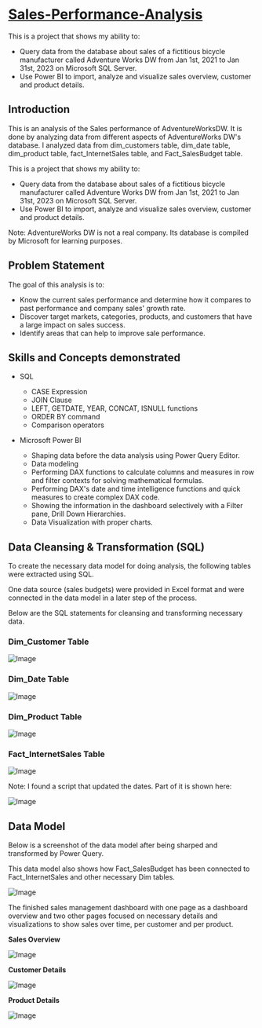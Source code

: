 # **[Sales-Performance-Analysis](url)**
This is a project that shows my ability to: 
- Query data from the database about sales of a fictitious bicycle manufacturer called Adventure Works DW from Jan 1st, 2021 to Jan 31st, 2023 on Microsoft SQL Server.
- ﻿﻿﻿Use Power BI to import, analyze and visualize sales overview, customer and product details.

## **Introduction**
This is an analysis of the Sales performance of AdventureWorksDW. It is done by analyzing data from different aspects of AdventureWorks DW's database. I analyzed data from dim_customers table, dim_date table, dim_product table, fact_InternetSales table, and Fact_SalesBudget table. 

This is a project that shows my ability to: 
- Query data from the database about sales of a fictitious bicycle manufacturer called Adventure Works DW from Jan 1st, 2021 to Jan 31st, 2023 on Microsoft SQL Server.
- ﻿﻿﻿Use Power BI to import, analyze and visualize sales overview, customer and product details.

Note: AdventureWorks DW is not a real company. Its database is compiled by Microsoft for learning purposes.
## **Problem Statement**
The goal of this analysis is to: 
- Know the current sales performance and determine how it compares to past performance and company sales' growth rate. 
- Discover target markets, categories, products, and customers that have a large impact on sales success.
- Identify areas that can help to improve sale performance. 
## **Skills and Concepts demonstrated**
- SQL
  - CASE Expression
  - JOIN Clause
  - LEFT, GETDATE, YEAR, CONCAT, ISNULL functions
  - ORDER BY command
  - Comparison operators

- Microsoft Power BI
  - Shaping data before the data analysis using Power Query Editor.
  - Data modeling
  - Performing DAX functions to calculate columns and measures in row and filter contexts for solving mathematical formulas.
  - Performing DAX's date and time intelligence functions and quick measures to create complex DAX code. 
  - Showing the information in the dashboard selectively with a Filter pane, Drill Down Hierarchies.
  - Data Visualization with proper charts.
##  **Data Cleansing & Transformation (SQL)**
To create the necessary data model for doing analysis, the following tables were extracted using SQL.

One data source (sales budgets) were provided in Excel format and were connected in the data model in a later step of the process.

Below are the SQL statements for cleansing and transforming necessary data.
### **Dim_Customer Table**


![Image](https://user-images.githubusercontent.com/140786495/257034637-eecd3a1e-3077-4ca0-b1ac-5b94e88909a2.png)


### **Dim_Date Table**


![Image](https://user-images.githubusercontent.com/140786495/257034713-58d6b4e1-618c-42b1-bb71-b3cf0d6ab28c.png)


### **Dim_Product Table**


![Image](https://user-images.githubusercontent.com/140786495/257034675-6ec6476b-66e0-49fc-bc04-8f95a3daeb4f.png)
### **Fact_InternetSales Table**


![Image](https://user-images.githubusercontent.com/140786495/257034696-995b6f2c-9de1-4351-a9b1-24e893bd974d.png)

Note: I found a script that updated the dates. Part of it is shown here:


![Image](https://user-images.githubusercontent.com/140786495/257034811-e116d9ce-1b58-4ab9-88b0-60e857b01e45.png)

## **Data Model**

Below is a screenshot of the data model after being sharped and transformed by Power Query.

This data model also shows how Fact_SalesBudget has been connected to Fact_InternetSales and other necessary Dim tables.


![Image](https://user-images.githubusercontent.com/140786495/257034984-9f034ad3-23b7-4152-a33f-8d260c3a8676.png)

The finished sales management dashboard with one page as a dashboard overview and two other pages focused on necessary details and visualizations to show sales over time, per customer and per product.

**Sales Overview**


![Image](https://user-images.githubusercontent.com/140786495/257035107-11711337-830f-459b-b054-1ccf3b6b869a.png)

**Customer Details**


![Image](https://user-images.githubusercontent.com/140786495/257035122-5aec46d5-6845-4367-bb15-cc61cc94a8b8.png)

**Product Details**


![Image](https://user-images.githubusercontent.com/140786495/257035144-ca41ffc4-2fec-407f-8ba7-760b846ee39e.png)








